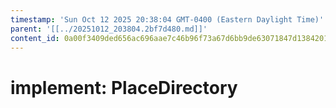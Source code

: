 ```yaml
---
timestamp: 'Sun Oct 12 2025 20:38:04 GMT-0400 (Eastern Daylight Time)'
parent: '[[../20251012_203804.2bf7d480.md]]'
content_id: 0a00f3409ded656ac696aae7c46b96f73a67d6bb9de63071847d13842019e181
---
```


# implement: PlaceDirectory
